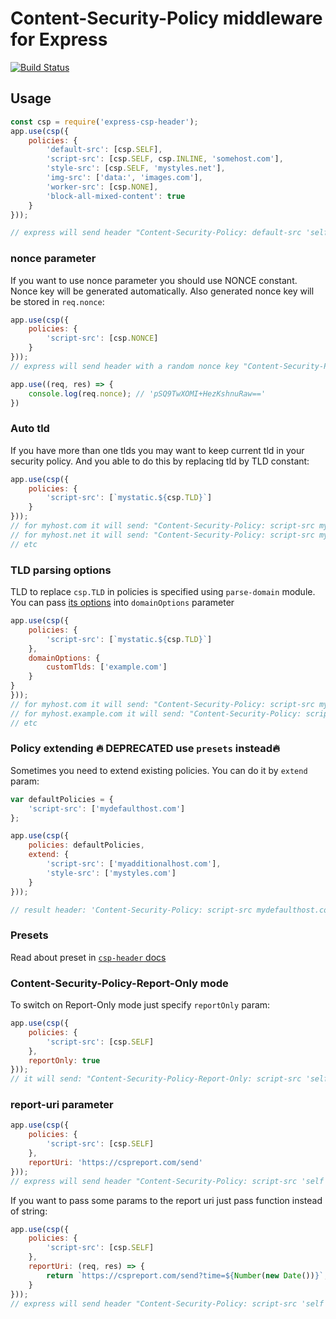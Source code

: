 # Content-Security-Policy middleware for Express
[![Build Status](https://travis-ci.org/frux/express-csp-header.svg?branch=master)](https://travis-ci.org/frux/express-csp-header)

## Usage

```js
const csp = require('express-csp-header');
app.use(csp({
    policies: {
        'default-src': [csp.SELF],
        'script-src': [csp.SELF, csp.INLINE, 'somehost.com'],
        'style-src': [csp.SELF, 'mystyles.net'],
        'img-src': ['data:', 'images.com'],
        'worker-src': [csp.NONE],
        'block-all-mixed-content': true
    }
}));

// express will send header "Content-Security-Policy: default-src 'self'; script-src 'self' 'unsafe-inline' somehost.com; style-src 'self' mystyles.net; img-src data: images.com; workers-src 'none'; block-all-mixed-content; report-uri https://cspreport.com/send;'
```

### nonce parameter

If you want to use nonce parameter you should use NONCE constant. Nonce key will be generated automatically. Also generated nonce key will be stored in ``req.nonce``:

```js
app.use(csp({
    policies: {
        'script-src': [csp.NONCE]
    }
}));
// express will send header with a random nonce key "Content-Security-Policy: script-src 'nonce-pSQ9TwXOMI+HezKshnuRaw==';"

app.use((req, res) => {
    console.log(req.nonce); // 'pSQ9TwXOMI+HezKshnuRaw=='
})
```

### Auto tld

If you have more than one tlds you may want to keep current tld in your security policy. And you able to do this by replacing tld by TLD constant:

```js
app.use(csp({
    policies: {
        'script-src': [`mystatic.${csp.TLD}`]
    }
}));
// for myhost.com it will send: "Content-Security-Policy: script-src mystatic.com;"
// for myhost.net it will send: "Content-Security-Policy: script-src mystatic.net;"
// etc
```

### TLD parsing options

TLD to replace `csp.TLD` in policies is specified using `parse-domain` module. You can pass [its options](https://github.com/peerigon/parse-domain#parseoptions) into `domainOptions` parameter

```js
app.use(csp({
    policies: {
        'script-src': [`mystatic.${csp.TLD}`]
    },
    domainOptions: {
        customTlds: ['example.com']
    }
}
}));
// for myhost.com it will send: "Content-Security-Policy: script-src mystatic.com;"
// for myhost.example.com it will send: "Content-Security-Policy: script-src mystatic.example.com;"
// etc
```

### Policy extending 🔥 DEPRECATED use `presets` instead🔥

Sometimes you need to extend existing policies. You can do it by `extend` param:

```js
var defaultPolicies = {
    'script-src': ['mydefaulthost.com']
};

app.use(csp({
    policies: defaultPolicies,
    extend: {
        'script-src': ['myadditionalhost.com'],
        'style-src': ['mystyles.com']
    }
}));

// result header: 'Content-Security-Policy: script-src mydefaulthost.com myadditionalhost.com; style-src: mystyles.com;'
```

### Presets

Read about preset in [`csp-header` docs](https://github.com/frux/csp-header#presets)

### Content-Security-Policy-Report-Only mode

To switch on Report-Only mode just specify `reportOnly` param:

```js
app.use(csp({
    policies: {
        'script-src': [csp.SELF]
    },
    reportOnly: true
}));
// it will send: "Content-Security-Policy-Report-Only: script-src 'self';"
```

### report-uri parameter

```js
app.use(csp({
    policies: {
        'script-src': [csp.SELF]
    },
    reportUri: 'https://cspreport.com/send'
}));
// express will send header "Content-Security-Policy: script-src 'self'; report-uri https://cspreport.com/send;"
```

If you want to pass some params to the report uri just pass function instead of string:

```js
app.use(csp({
    policies: {
        'script-src': [csp.SELF]
    },
    reportUri: (req, res) => {
        return `https://cspreport.com/send?time=${Number(new Date())}`;
    }
}));
// express will send header "Content-Security-Policy: script-src 'self'; report-uri https://cspreport.com/send?time=1460467355592;"
```
